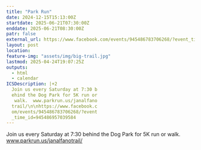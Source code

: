 ```yaml
---
title: "Park Run"
date: 2024-12-15T15:13:00Z
startdate: 2025-06-21T07:30:00Z
enddate: 2025-06-21T08:30:00Z
patr: false
external_url: https://www.facebook.com/events/945486783706268/?event_time_id=945486957039584
layout: post
location: 
feature-img: "assets/img/big-trail.jpg"
lastmod: 2025-04-24T19:07:25Z
outputs:
  - html
  - calendar
ICSDescription: |+2
  Join us every Saturday at 7:30 b  ehind the Dog Park for 5K run or   walk.  www.parkrun.us/janalfano  trail/\n\nhttps://www.facebook.c  om/events/945486783706268/?event  _time_id=945486957039584
---
```


Join us every Saturday at 7&#58;30 behind the Dog Park for 5K run or walk.  www.parkrun.us/janalfanotrail/<br>
  <br>
  
